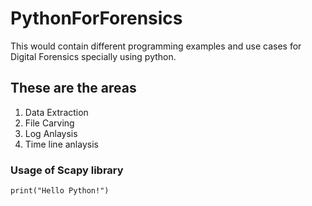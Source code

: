 
# PythonForForensics
This would contain different programming examples and use cases for Digital Forensics specially using python.

## These are the areas 
1. Data Extraction
2. File Carving
3. Log Anlaysis
4. Time line anlaysis



### Usage of Scapy library



```{python}
print("Hello Python!")
```

